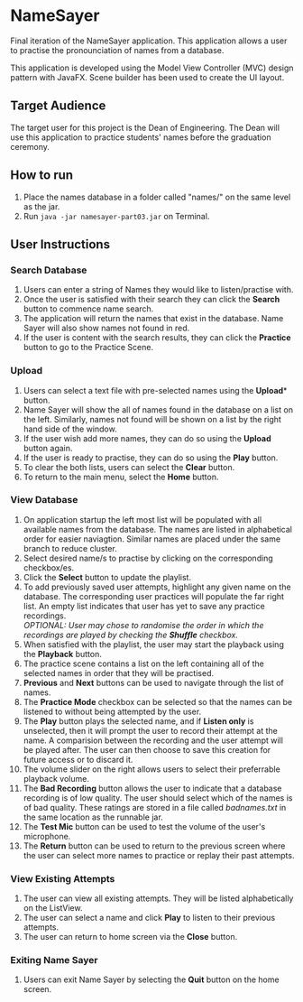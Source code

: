 # NameSayer
Final iteration of the NameSayer application. This application allows a user to practise the pronounciation of names from a database. 

This application is developed using the Model View Controller (MVC) design pattern with JavaFX. Scene builder has been used to create the UI layout.

## Target Audience
The target user for this project is the Dean of Engineering. The Dean will use this application to practice students' names before
the graduation ceremony. 

## How to run
1. Place the names database in a folder called "names/" on the same level as the jar.
2. Run `java -jar namesayer-part03.jar` on Terminal.

## User Instructions

### Search Database
1. Users can enter a string of Names they would like to listen/practise with.
2. Once the user is satisfied with their search they can click the **Search** button to commence name search.
3. The application will return the names that exist in the database. Name Sayer will also show names not found in red.
4. If the user is content with the search results, they can click the **Practice** button to go to the Practice Scene.

### Upload
1. Users can select a text file with pre-selected names using the **Upload*** button.
2. Name Sayer will show the all of names found in the database on a list on the left. Similarly, names not found will be shown on a list by the right hand side of the window.
3. If the user wish add more names, they can do so using the **Upload** button again.
4. If the user is ready to practise, they can do so using the **Play** button.
5. To clear the both lists, users can select the **Clear** button.
6. To return to the main menu, select the **Home** button.

### View Database
1. On application startup the left most list will be populated with all available names from the database. The names are listed in alphabetical order for easier naviagtion. Similar names are placed under the same branch to reduce cluster.
2. Select desired name/s to practise by clicking on the corresponding checkbox/es. 
3. Click the **Select** button to update the playlist.
4. To add previously saved user attempts, highlight any given name on the database. The corresponding user practices will populate the far right list. An empty list indicates that user has yet to save any practice recordings.  
*OPTIONAL: User may chose to randomise the order in which the recordings are played by checking the **Shuffle** checkbox.*  
5. When satisfied with the playlist, the user may start the playback using the **Playback** button.
6. The practice scene contains a list on the left containing all of the selected names in order that they
will be practised.
7. **Previous** and **Next** buttons can be used to navigate through the list of names.
8. The **Practice Mode** checkbox can be selected so that the names can be listened to without being 
attempted by the user.
9. The **Play** button plays the selected name, and if **Listen only** is unselected, then it will prompt the 
user to record their attempt at the name. A comparision between the recording and the user attempt will
be played after. The user can then choose to save this creation for future access or to discard it.
10. The volume slider on the right allows users to select their preferrable playback volume.
11. The **Bad Recording** button allows the user to indicate that a database recording is of low quality.
The user should select which of the names is of bad quality.
These ratings are stored in a file called *badnames.txt* in the same location as the runnable jar.
12. The **Test Mic** button can be used to test the volume of the user's microphone.
13. The **Return** button can be used to return to the previous screen where the user can select more names to 
practice or replay their past attempts.

### View Existing Attempts
1. The user can view all existing attempts. They will be listed alphabetically on the ListView.
2. The user can select a name and click **Play** to listen to their previous attempts.
3. The user can return to home screen via the **Close** button.
 
### Exiting Name Sayer
1. Users can exit Name Sayer by selecting the **Quit** button on the home screen.
